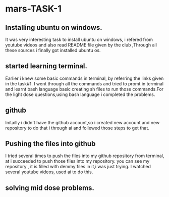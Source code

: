 <h1> mars-TASK-1</h1>

## Installing ubuntu on windows.
It was very interesting task to install ubuntu on windows, i refered from youtube videos and also read 
README file given by the club ,Through all these sources i finally got installed ubuntu os.

## started learning terminal.
Earlier i knew some basic commands in terminal, by referring the links given in the task#1.
I went through all the commands and tried to promt in terminal and learnt bash language basic
creating sh files to run those commands.For the light dose questions,using bash language
i completed the problems.

## github
Initailly i didn't have the github account,so i created new account and new repository to do that i through ai
and follewed those steps to get that.

## Pushing the files into github 
I tried several times to push the files into my github repository from terminal, at i succeeded to push those 
files into my repository. you can see my repository , it is filled with demmy files in it,i was just trying.
I watched several youtube videos, used ai to do this.

## solving mid dose problems.





